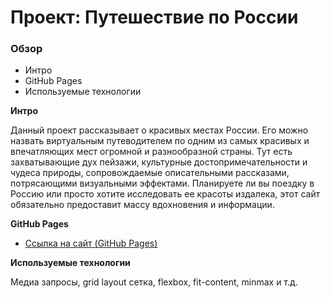 # Проект: Путешествие по России

### Обзор
* Интро
* GitHub Pages
* Используемые технологии

**Интро**

Данный проект рассказывает о красивых местах России. Его можно назвать виртуальным путеводителем по одним из самых красивых и впечатляющих мест огромной и разнообразной страны. Тут есть захватывающие дух пейзажи, культурные достопримечательности и чудеса природы, сопровождаемые описательными рассказами, потрясающими визуальными эффектами. Планируете ли вы поездку в Россию или просто хотите исследовать ее красоты издалека, этот сайт обязательно предоставит массу вдохновения и информации.

**GitHub Pages**

* [Ссылка на сайт (GitHub Pages)](https://whitewat3r.github.io/russian-travel-bootcamp/)

**Используемые технологии**

Медиа запросы, grid layout сетка, flexbox, fit-content, minmax и т.д. 